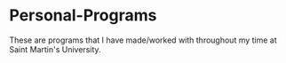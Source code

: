 # Personal-Programs
These are programs that I have made/worked with throughout my time at Saint Martin's University.
